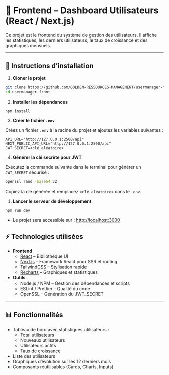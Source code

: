 # 🚀 Frontend – Dashboard Utilisateurs (React / Next.js)

Ce projet est le frontend du système de gestion des utilisateurs. Il affiche les statistiques, les derniers utilisateurs, le taux de croissance et des graphiques mensuels.

---

## 🚀 Instructions d’installation

1. **Cloner le projet**

```bash
git clone https://github.com/GOLDEN-RESSOURCES-MANAGEMENT/usermanager-front.git
cd usermanager-front
```

2. **Installer les dépendances**

```bash
npm install
```

3. **Créer le fichier `.env`**

Créez un fichier `.env` à la racine du projet et ajoutez les variables suivantes :

```env
API_URL="http://127.0.0.1:2500/api"
NEXT_PUBLIC_API_URL="http://127.0.0.1:2500/api"
JWT_SECRET=<clé_aléatoire>
```

4. **Générer la clé secrète pour JWT**

Exécutez la commande suivante dans le terminal pour générer un `JWT_SECRET` sécurisé :

```bash
openssl rand -base64 32
```

Copiez la clé générée et remplacez `<clé_aléatoire>` dans le `.env`.

1. **Lancer le serveur de développement**

```bash
npm run dev
```

- Le projet sera accessible sur : [http://localhost:3000](http://localhost:3000)


## ⚡ Technologies utilisées

- **Frontend**
  - [React](https://react.dev/) – Bibliothèque UI
  - [Next.js](https://nextjs.org/) – Framework React pour SSR et routing
  - [TailwindCSS](https://tailwindcss.com/) – Stylisation rapide
  - [Recharts](https://recharts.org/) – Graphiques et statistiques
- **Outils**
  - Node.js / NPM – Gestion des dépendances et scripts
  - ESLint / Prettier – Qualité du code
  - OpenSSL – Génération du JWT_SECRET

---

## 📊 Fonctionnalités

- Tableau de bord avec statistiques utilisateurs :
  - Total utilisateurs
  - Nouveaux utilisateurs
  - Utilisateurs actifs
  - Taux de croissance
- Liste des utilisateurs
- Graphiques d’évolution sur les 12 derniers mois
- Composants réutilisables (Cards, Charts, Inputs)